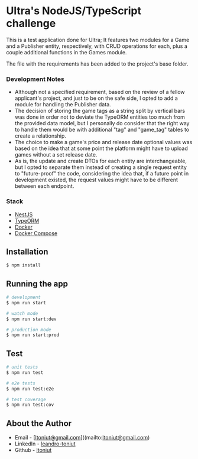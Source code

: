 #  Ultra's NodeJS/TypeScript challenge

This is a test application done for Ultra; It features two modules for a Game and a Publisher entity, respectively, with CRUD operations for each, plus a couple additional functions in the Games module.

The file with the requirements has been added to the project's base folder.

### Development Notes

- Although not a specified requirement, based on the review of a fellow applicant's project, and just to be on the safe side, I opted to add a module for handling the Publisher data.
- The decision of storing the game tags as a string split by vertical bars was done in order not to deviate the TypeORM entities too much from the provided data model, but I personally do consider that the right way to handle them would be with additional "tag" and "game_tag" tables to create a relationship.
- The choice to make a game's price and release date optional values was based on the idea that at some point the platform might have to upload games without a set release date.
- As is, the update and create DTOs for each entity are interchangeable, but I opted to separate them instead of creating a single request entity to "future-proof" the code, considering the idea that, if a future point in development existed, the request values might have to be different between each endpoint.

### Stack

- [NestJS](https://docs.nestjs.com/)
- [TypeORM](https://typeorm.io/)
- [Docker](https://www.docker.com/)
- [Docker Compose](https://docs.docker.com/compose/)

## Installation

```bash
$ npm install
```

## Running the app

```bash
# development
$ npm run start

# watch mode
$ npm run start:dev

# production mode
$ npm run start:prod
```

## Test

```bash
# unit tests
$ npm run test

# e2e tests
$ npm run test:e2e

# test coverage
$ npm run test:cov
```

## About the Author

- Email - [ltoniut@gmail.com]((mailto:ltoniut@gmail.com)
- LinkedIn - [leandro-toniut](https://www.linkedin.com/in/leandro-toniut/)
- Github - [ltoniut](https://github.com/ltoniut)
